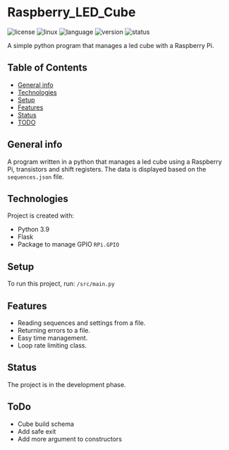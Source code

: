 # Raspberry_LED_Cube

![license](https://img.shields.io/badge/license-MIT-blue)
![linux](https://img.shields.io/badge/os-Linux-green)
![language](https://img.shields.io/badge/language-Python3.9-blue)
![version](https://img.shields.io/badge/version-1.0.0-success)
![status](https://img.shields.io/badge/status-develop-yellow)

A simple python program that manages a led cube with a Raspberry Pi.

## Table of Contents
* [General info](#general-info)
* [Technologies](#technologies)
* [Setup](#setup)
* [Features](#features)
* [Status](#status)
* [TODO](#todo)

## General info
A program written in a python that manages a led cube using a Raspberry Pi, transistors and shift registers.
The data is displayed based on the `sequences.json` file.

## Technologies
Project is created with:

* Python 3.9
* Flask
* Package to manage GPIO `RPi.GPIO`

## Setup
To run this project, run:
```/src/main.py```

## Features
* Reading sequences and settings from a file.
* Returning errors to a file.
* Easy time management.
* Loop rate limiting class.

## Status
The project is in the development phase.

## ToDo
- Cube build schema
- Add safe exit
- Add more argument to constructors
